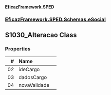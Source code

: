 #### [EficazFramework.SPED](EficazFrameworkSPED.md 'EficazFramework SPED')
### [EficazFramework.SPED.Schemas.eSocial](EficazFramework.SPED.Schemas.eSocial.md 'EficazFramework.SPED.Schemas.eSocial')

## S1030_Alteracao Class
### Properties

| # | Name | |
| ---: | :--- | :--- |
| 02 | ideCargo |  |
| 03 | dadosCargo |  |
| 04 | novaValidade |  |

